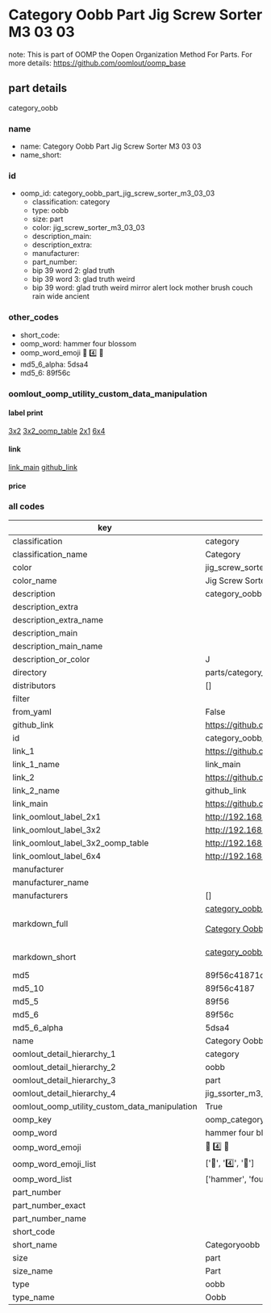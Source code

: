 # Category Oobb Part Jig Screw Sorter M3 03 03  

note: This is part of OOMP the Oopen Organization Method For Parts. For more details: https://github.com/oomlout/oomp_base

##  part details



category_oobb

### name
* name: Category Oobb Part Jig Screw Sorter M3 03 03
* name_short: 
### id
* oomp_id: category_oobb_part_jig_screw_sorter_m3_03_03
  * classification: category
  * type: oobb
  * size: part
  * color: jig_screw_sorter_m3_03_03
  * description_main: 
  * description_extra: 
  * manufacturer: 
  * part_number: 
  * bip 39 word 2: glad truth
  * bip 39 word 3: glad truth weird
  * bip 39 word: glad truth weird mirror alert lock mother brush couch rain wide ancient

### other_codes
* short_code: 
* oomp_word: hammer four blossom
* oomp_word_emoji :hammer: :four: :blossom:
* md5_6_alpha: 5dsa4
* md5_6: 89f56c






### oomlout_oomp_utility_custom_data_manipulation
#### label print
[3x2](http://192.168.1.245:1112/?label=oomp%205dsa4)
[3x2_oomp_table](http://192.168.1.107:1112/?label=oomp%205dsa4)
[2x1](http://192.168.1.242:1112/?label=oomp%205dsa4)
[6x4](http://192.168.1.55:1112/?label=oomp%205dsa4)    

#### link

[link_main](https://github.com/oomlout/oomlout_oomp_current_version_messy/tree/main/parts/category_oobb_part_jig_screw_sorter_m3_03_03) [github_link](https://github.com/oomlout/oomlout_oomp_part_src/tree/main/parts/category_oobb_part_jig_screw_sorter_m3_03_03)                             

#### price







### all codes 
| key | value |  
| --- | --- |  
| classification | category |  
| classification_name | Category |  
| color | jig_screw_sorter_m3_03_03 |  
| color_name | Jig Screw Sorter M3 03 03 |  
| description | category_oobb |  
| description_extra |  |  
| description_extra_name |  |  
| description_main |  |  
| description_main_name |  |  
| description_or_color | J  |  
| directory | parts/category_oobb_part_jig_screw_sorter_m3_03_03 |  
| distributors | [] |  
| filter |  |  
| from_yaml | False |  
| github_link | https://github.com/oomlout/oomlout_oomp_part_src/tree/main/parts/category_oobb_part_jig_screw_sorter_m3_03_03 |  
| id | category_oobb_part_jig_screw_sorter_m3_03_03 |  
| link_1 | https://github.com/oomlout/oomlout_oomp_current_version_messy/tree/main/parts/category_oobb_part_jig_screw_sorter_m3_03_03 |  
| link_1_name | link_main |  
| link_2 | https://github.com/oomlout/oomlout_oomp_part_src/tree/main/parts/category_oobb_part_jig_screw_sorter_m3_03_03 |  
| link_2_name | github_link |  
| link_main | https://github.com/oomlout/oomlout_oomp_current_version_messy/tree/main/parts/category_oobb_part_jig_screw_sorter_m3_03_03 |  
| link_oomlout_label_2x1 | http://192.168.1.242:1112/?label=oomp%205dsa4 |  
| link_oomlout_label_3x2 | http://192.168.1.245:1112/?label=oomp%205dsa4 |  
| link_oomlout_label_3x2_oomp_table | http://192.168.1.107:1112/?label=oomp%205dsa4 |  
| link_oomlout_label_6x4 | http://192.168.1.55:1112/?label=oomp%205dsa4 |  
| manufacturer |  |  
| manufacturer_name |  |  
| manufacturers | [] |  
| markdown_full | [category_oobb_part_jig_screw_sorter_m3_03_03](https://github.com/oomlout/oomlout_oomp_current_version_messy/tree/main/parts/category_oobb_part_jig_screw_sorter_m3_03_03)<br>[](https://github.com/oomlout/oomlout_oomp_current_version_messy/tree/main/parts/category_oobb_part_jig_screw_sorter_m3_03_03)<br>[Category Oobb Part Jig Screw Sorter M3 03 03](https://github.com/oomlout/oomlout_oomp_current_version_messy/tree/main/parts/category_oobb_part_jig_screw_sorter_m3_03_03)<br><br> |  
| markdown_short | [category_oobb_part_jig_screw_sorter_m3_03_03](https://github.com/oomlout/oomlout_oomp_current_version_messy/tree/main/parts/category_oobb_part_jig_screw_sorter_m3_03_03)<br><br> |  
| md5 | 89f56c41871d32060d8318d9f27a7314 |  
| md5_10 | 89f56c4187 |  
| md5_5 | 89f56 |  
| md5_6 | 89f56c |  
| md5_6_alpha | 5dsa4 |  
| name | Category Oobb Part Jig Screw Sorter M3 03 03 |  
| oomlout_detail_hierarchy_1 | category |  
| oomlout_detail_hierarchy_2 | oobb |  
| oomlout_detail_hierarchy_3 | part |  
| oomlout_detail_hierarchy_4 | jig_ssorter_m3_03_03 |  
| oomlout_oomp_utility_custom_data_manipulation | True |  
| oomp_key | oomp_category_oobb_part_jig_screw_sorter_m3_03_03 |  
| oomp_word | hammer four blossom |  
| oomp_word_emoji | :hammer: :four: :blossom: |  
| oomp_word_emoji_list | [':hammer:', ':four:', ':blossom:'] |  
| oomp_word_list | ['hammer', 'four', 'blossom'] |  
| part_number |  |  
| part_number_exact |  |  
| part_number_name |  |  
| short_code |  |  
| short_name | Categoryoobb |  
| size | part |  
| size_name | Part |  
| type | oobb |  
| type_name | Oobb |  
